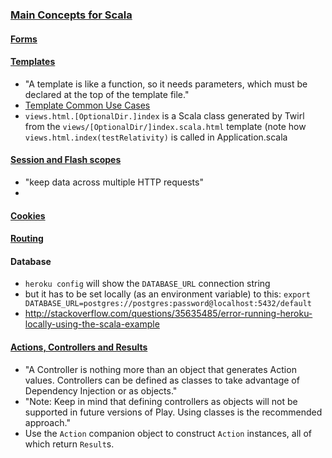 ### [Main Concepts for Scala](https://www.playframework.com/documentation/2.5.x/ScalaHome)

#### [Forms](https://www.playframework.com/documentation/2.5.x/ScalaForms)

#### [Templates](https://www.playframework.com/documentation/2.5.x/ScalaTemplates)
* "A template is like a function, so it needs parameters, which must be declared at the top of the template file."
* [Template Common Use Cases](https://www.playframework.com/documentation/2.5.x/ScalaTemplateUseCases)
* `views.html.[OptionalDir.]index` is a Scala class generated by Twirl from the `views/[OptionalDir/]index.scala.html` template (note how `views.html.index(testRelativity)` is called in Application.scala

#### [Session and Flash scopes](https://www.playframework.com/documentation/2.5.x/ScalaSessionFlash)
* "keep data across multiple HTTP requests"
* 

#### [Cookies](https://www.playframework.com/documentation/2.5.x/ScalaResults#setting-and-discarding-cookies)

#### [Routing](https://www.playframework.com/documentation/2.5.x/ScalaRouting)

#### Database
* `heroku config` will show the `DATABASE_URL` connection string
* but it has to be set locally (as an environment variable) to this: `export DATABASE_URL=postgres://postgres:password@localhost:5432/default`
* http://stackoverflow.com/questions/35635485/error-running-heroku-locally-using-the-scala-example

#### [Actions, Controllers and Results](https://www.playframework.com/documentation/2.5.x/ScalaActions)
* "A Controller is nothing more than an object that generates Action values. Controllers can be defined as classes to take advantage of Dependency Injection or as objects."
* "Note: Keep in mind that defining controllers as objects will not be supported in future versions of Play. Using classes is the recommended approach."
* Use the `Action` companion object to construct `Action` instances, all of which return `Result`s.